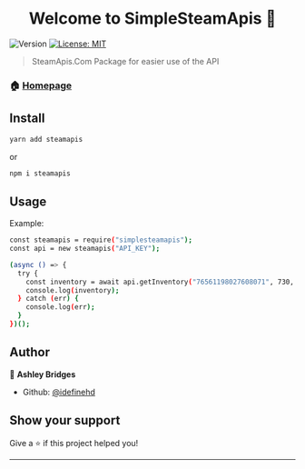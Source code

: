 <h1 align="center">Welcome to SimpleSteamApis 👋</h1>
<p>
  <img alt="Version" src="https://img.shields.io/badge/version-0.0.1-blue.svg?cacheSeconds=2592000" />
  <a href="#" target="_blank">
    <img alt="License: MIT" src="https://img.shields.io/badge/License-MIT-yellow.svg" />
  </a>
</p>

> SteamApis.Com Package for easier use of the API

### 🏠 [Homepage](steamapis.com)

## Install

```sh
yarn add steamapis
```

or

```sh
npm i steamapis
```

## Usage

Example:

```sh
const steamapis = require("simplesteamapis");
const api = new steamapis("API_KEY");

(async () => {
  try {
    const inventory = await api.getInventory("76561198027608071", 730, 2);
    console.log(inventory);
  } catch (err) {
    console.log(err);
  }
})();
```

## Author

👤 **Ashley Bridges**

- Github: [@idefinehd](https://github.com/idefinehd)

## Show your support

Give a ⭐️ if this project helped you!

---
